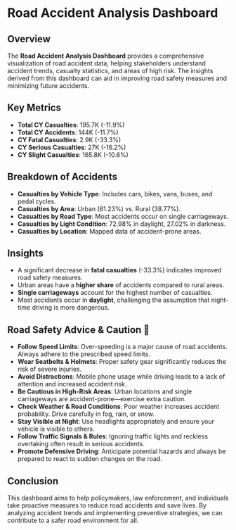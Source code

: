 # Road Accident Analysis Dashboard

## Overview
The **Road Accident Analysis Dashboard** provides a comprehensive visualization of road accident data, helping stakeholders understand accident trends, casualty statistics, and areas of high risk. The insights derived from this dashboard can aid in improving road safety measures and minimizing future accidents.

## Key Metrics
- **Total CY Casualties**: 195.7K (-11.9%)
- **Total CY Accidents**: 144K (-11.7%)
- **CY Fatal Casualties**: 2.9K (-33.3%)
- **CY Serious Casualties**: 27K (-16.2%)
- **CY Slight Casualties**: 165.8K (-10.6%)

## Breakdown of Accidents
- **Casualties by Vehicle Type**: Includes cars, bikes, vans, buses, and pedal cycles.
- **Casualties by Area**: Urban (61.23%) vs. Rural (38.77%).
- **Casualties by Road Type**: Most accidents occur on single carriageways.
- **Casualties by Light Condition**: 72.98% in daylight, 27.02% in darkness.
- **Casualties by Location**: Mapped data of accident-prone areas.

## Insights
- A significant decrease in **fatal casualties** (-33.3%) indicates improved road safety measures.
- Urban areas have a **higher share** of accidents compared to rural areas.
- **Single carriageways** account for the highest number of casualties.
- Most accidents occur in **daylight**, challenging the assumption that night-time driving is more dangerous.

## Road Safety Advice & Caution 🚦
- **Follow Speed Limits**: Over-speeding is a major cause of road accidents. Always adhere to the prescribed speed limits.
- **Wear Seatbelts & Helmets**: Proper safety gear significantly reduces the risk of severe injuries.
- **Avoid Distractions**: Mobile phone usage while driving leads to a lack of attention and increased accident risk.
- **Be Cautious in High-Risk Areas**: Urban locations and single carriageways are accident-prone—exercise extra caution.
- **Check Weather & Road Conditions**: Poor weather increases accident probability. Drive carefully in fog, rain, or snow.
- **Stay Visible at Night**: Use headlights appropriately and ensure your vehicle is visible to others.
- **Follow Traffic Signals & Rules**: Ignoring traffic lights and reckless overtaking often result in serious accidents.
- **Promote Defensive Driving**: Anticipate potential hazards and always be prepared to react to sudden changes on the road.

## Conclusion
This dashboard aims to help policymakers, law enforcement, and individuals take proactive measures to reduce road accidents and save lives. By analyzing accident trends and implementing preventive strategies, we can contribute to a safer road environment for all.

